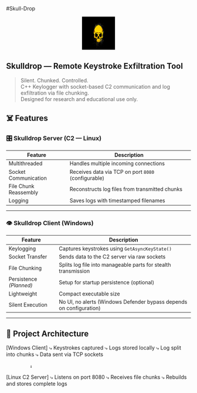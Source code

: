 #Skull-Drop
<p align="center">
  <img src="https://github.com/FajrJauhar/Skull-Drop/blob/main/skull.png" height="90px" width="90px">
</p>

##  Skulldrop — Remote Keystroke Exfiltration Tool

> Silent. Chunked. Controlled.  
> C++ Keylogger with socket-based C2 communication and log exfiltration via file chunking.  
> Designed for research and educational use only.


## ☠️ Features

### 🎛️ Skulldrop Server (C2 — Linux)
| Feature | Description |
|--------|-------------|
| Multithreaded | Handles multiple incoming connections |
| Socket Communication | Receives data via TCP on port `8080` (configurable) |
| File Chunk Reassembly | Reconstructs log files from transmitted chunks |
| Logging | Saves logs with timestamped filenames |

---

### 👁️ Skulldrop Client (Windows)
| Feature | Description |
|--------|-------------|
| Keylogging | Captures keystrokes using `GetAsyncKeyState()` |
| Socket Transfer | Sends data to the C2 server via raw sockets |
| File Chunking | Splits log file into manageable parts for stealth transmission |
| Persistence *(Planned)* | Setup for startup persistence (optional) |
| Lightweight | Compact executable size |
| Silent Execution | No UI, no alerts (Windows Defender bypass depends on configuration) |

---

## 🧪 Project Architecture


   [Windows Client]
        ⤷ Keystrokes captured
        ⤷ Logs stored locally
        ⤷ Log split into chunks
        ⤷ Data sent via TCP sockets

             ↓

   [Linux C2 Server]
        ⤷ Listens on port 8080
        ⤷ Receives file chunks
        ⤷ Rebuilds and stores complete logs
